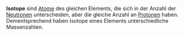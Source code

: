 __Isotope__ sind [Atome](Chemie/Atom.md) des gleichen Elements, die sich in der Anzahl der [Neutronen](Neutron.md) unterscheiden, aber die gleiche Anzahl an [Protonen](Proton.md) haben. Dementsprechend haben Isotope eines Elements unterschiedliche Massenzahlen.

